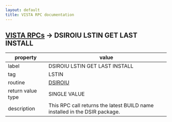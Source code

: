 ```yaml
---
layout: default
title: VISTA RPC documentation
---
```




## [VISTA RPCs](TableOfContent.md) &#8594; DSIROIU LSTIN GET LAST INSTALL 

 property | value 
--- | --- 
 label | DSIROIU LSTIN GET LAST INSTALL
 tag | LSTIN
 routine | [DSIROIU](http://code.osehra.org/dox/Routine_DSIROIU_source.html)
 return value type | SINGLE VALUE
 description | This RPC call returns the latest BUILD name installed in the DSIR package. 